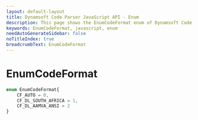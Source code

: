 ```yaml
---
layout: default-layout
title: Dynamsoft Code Parser JavaScript API - Enum
description: This page shows the EnumCodeFormat enum of Dynamsoft Code Parser for JavaScript.
keywords: EnumCodeFormat, javascript, enum
needAutoGenerateSidebar: false
noTitleIndex: true
breadcrumbText: EnumCodeFormat
---
```


# EnumCodeFormat

```ts
enum EnumCodeFormat{
    CF_AUTO = 0,
    CF_DL_SOUTH_AFRICA = 1,
    CF_DL_AAMVA_ANSI = 2
}
```


